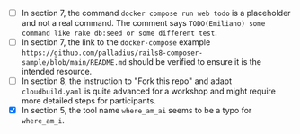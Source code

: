 - [ ] In section 7, the command `docker compose run web todo` is a placeholder and not a real command. The comment says `TODO(Emiliano) some command like rake db:seed or some different test`.
- [ ] In section 7, the link to the `docker-compose` example `https://github.com/palladius/rails8-composer-sample/blob/main/README.md` should be verified to ensure it is the intended resource.
- [ ] In section 8, the instruction to "Fork this repo" and adapt `cloudbuild.yaml` is quite advanced for a workshop and might require more detailed steps for participants.
- [X] In section 5, the tool name `where_am_ai` seems to be a typo for `where_am_i`.
